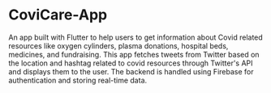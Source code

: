 # CoviCare-App
An app built with Flutter to help users to get information about Covid related resources like oxygen cylinders, plasma donations, hospital beds, medicines, and fundraising. This app fetches tweets from Twitter based on the location and hashtag related to covid resources through Twitter's API and displays them to the user. The backend is handled using Firebase for authentication and storing real-time data. 
